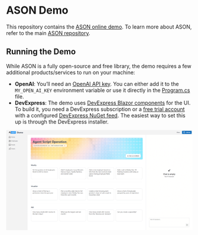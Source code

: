 # ASON Demo

This repository contains the [ASON online demo](https://ason-demo-web--app-resource-cecsbjgqamhmfzcf.centralus-01.azurewebsites.net/). To learn more about ASON, refer to the main [ASON repository](https://github.com/Alexgoon/ason).

## Running the Demo

While ASON is a fully open-source and free library, the demo requires a few additional products/services to run on your machine:

- **OpenAI**: You’ll need an [OpenAI API key](https://platform.openai.com/api-keys). You can either add it to the `MY_OPEN_AI_KEY` environment variable or use it directly in the [Program.cs](https://github.com/Alexgoon/ason-demo/blob/1408ff463aba31b355310f7c82ca8a628a0350c7/src/Program.cs#L26) file.  
- **DevExpress**: The demo uses [DevExpress Blazor components](https://www.devexpress.com/blazor/) for the UI. To build it, you need a DevExpress subscription or a [free trial account](https://www.devexpress.com/Products/Try/) with a configured [DevExpress NuGet feed](https://nuget.devexpress.com/). The easiest way to set this up is through the DevExpress installer.

![Ason DEMO](ason-demo-preview.png)
